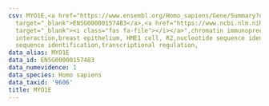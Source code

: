 ```yaml
---
csv: MYO1E,<a href="https://www.ensembl.org/Homo_sapiens/Gene/Summary?db=core;g=ENSG00000157483"
  target="_blank">ENSG00000157483</a>,<a href="https://www.ncbi.nlm.nih.gov/pubmed/22863008"
  target="_blank"><i class="fas fa-file"></i></a>",chromatin immunoprecipitation assay,direct
  interaction,breast epithelium, HME1 cell, R2,nucleotide sequence identification,nucleotide
  sequence identification,transcriptional regulation,
data_alias: MYO1E
data_id: ENSG00000157483
data_numevidence: 1
data_species: Homo sapiens
data_taxid: '9606'
title: MYO1E
---
```

